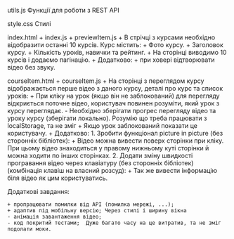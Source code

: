 utils.js
    Функції для роботи з REST API

style.css
    Стилі

index.html + index.js + previewItem.js
    + В стрічці з курсами необхідно відобразити останні 10 курсів. Курс містить:
    + Фото курсу.
    + Заголовок курсу.
    + Кількість уроків, навички та рейтинг.
    + На сторінці виводимо 10 курсів і додаємо пагінацію.
    + Додатково:
        + при ховері відтворювати відео без звуку.
        
courseItem.html + courseItem.js
    + На сторінці з переглядом курсу відображається перше відео з даного курсу, деталі про курс та список уроків:
    + При кліку на урок (якщо він не заблокований) для перегляду відкриється поточне відео, користувач повинен розуміти, який урок з курсу переглядає.
    - Необхідно зберігати прогрес перегляду відео та уроку курсу (зберігати локально). Розумію що треба працювати з localStorage, та не зміг
    + Якщо урок заблокований показати це користувачу.
    + Додатково:
        1. Зробити функціонал picture in picture (без сторонніх бібліотек):
            + Відео можна вивести поверх сторінки при кліку. При цьому відео знаходиться у правому нижньому куті сторінки й можна ходити по інших сторінках.
        2. Додати зміну швидкості програвання відео через клавіатуру (без сторонніх бібліотек) (комбінація клавіш на власний розсуд):
            + Так же вивести інформацію біля відео як цим користуватись.

Додаткові завдання:

    + пропрацювати помилки від API (помилка мережі, ...);
    + адаптив під мобільну версію; Через стилі і ширину вікна
    - анімація завантаження відео;
    - код покритий тестами;  Дуже багато часу на це витратив, та не зміг подолати моки.
